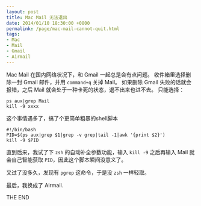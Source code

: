 ```yaml
---
layout: post
title: Mac Mail 无法退出
date: 2014/01/10 18:30:00 +0800
permalink: /page/mac-mail-cannot-quit.html
tags:
- Mac
- Mail
- Gmail
- Airmail
---
```


Mac Mail 在国内网络状况下，和 Gmail 一起总是会有点问题。
收件箱里选择删除一封 Gmail 邮件，并用 ```command+q``` 关掉 Mail。
如果删除 Gmail 失败的话就会报错，之后 Mail 就会处于一种卡死的状态，退不出来也进不去。
只能选择：

```
ps aux|grep Mail
kill -9 xxxx
```

这个事情遇多了，搞了个更简单粗暴的shell脚本

```
#!/bin/bash
PID=$(ps aux|grep $1|grep -v grep|tail -1|awk '{print $2}')
kill -9 $PID
```

直到后来，我试了下 ```zsh``` 的自动补全参数功能，输入 ```kill -9``` 之后再输入 Mail 就会自己智能获取 ```PID```，因此这个脚本瞬间没意义了。

又过了没多久，发现有 ```pgrep``` 这命令，于是没 ```zsh``` 一样轻取。

最后，我换成了 Airmail.

THE END
